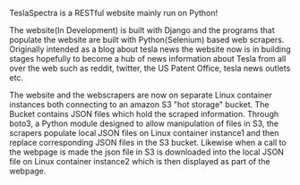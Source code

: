 TeslaSpectra is a RESTful website mainly run on Python!

The website(In Development) is built with Django and the programs that populate the website are built with Python(Selenium) based web scrapers. Originally intended as a blog about tesla news the website now is in building stages hopefully to become a hub of news information about Tesla from all over the web such as reddit, twitter, the US Patent Office, tesla news outlets etc.

The website and the webscrapers are now on separate Linux container instances both connecting to an amazon S3 "hot storage" bucket. The Bucket contains JSON files which hold the scraped information. Through boto3, a Python module designed to allow manipulation of files in S3, the scrapers populate local JSON files on Linux container instance1 and then replace corresponding JSON files in the S3 bucket. Likewise when a call to the webpage is made the json file in S3 is downloaded into the local JSON file on Linux container instance2 which is then displayed as part of the webpage.

